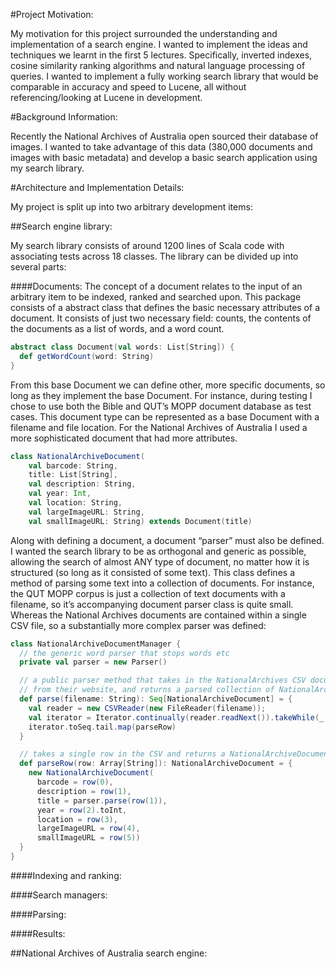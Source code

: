 #Project Motivation:

My motivation for this project surrounded the understanding and implementation of a search engine. I wanted to implement the ideas and techniques we learnt in the first 5 lectures. Specifically, inverted indexes, cosine similarity ranking algorithms and natural language processing of queries. I wanted to implement a fully working search library that would be comparable in accuracy and speed to Lucene, all without referencing/looking at Lucene in development. 

#Background Information:

Recently the National Archives of Australia open sourced their database of images. I wanted to take advantage of this data (380,000 documents and images with basic metadata) and develop a basic search application using my search library. 

#Architecture and Implementation Details:

My project is split up into two arbitrary development items:

##Search engine library:

My search library consists of around 1200 lines of Scala code with associating tests across 18 classes. The library can be divided up into several parts:

####Documents:
The concept of a document relates to the input of an arbitrary item to be indexed, ranked and searched upon. This package consists of a abstract class that defines the basic necessary attributes of a document. It consists of just two necessary field: counts, the contents of the documents as a list of words, and a word count.
```scala
abstract class Document(val words: List[String]) {
  def getWordCount(word: String)
}
```

From this base Document we can define other, more specific documents, so long as they implement the base Document. For instance, during testing I chose to use both the Bible and QUT’s MOPP document database as test cases. This document type can be represented as a base Document with a filename and file location. For the National Archives of Australia I used a more sophisticated document that had more attributes.

```scala
class NationalArchiveDocument(
    val barcode: String, 
    title: List[String],
    val description: String,
    val year: Int, 
    val location: String, 
    val largeImageURL: String, 
    val smallImageURL: String) extends Document(title)
```

Along with defining a document, a document “parser” must also be defined. I wanted the search library to be as orthogonal and generic as possible, allowing the search of almost ANY type of document, no matter how it is structured (so long as it consisted of some text). This class defines a method of parsing some text into a collection of documents. For instance, the QUT MOPP corpus is just a collection of text documents with a filename, so it’s accompanying document parser class is quite small. Whereas the National Archives documents are contained within a single CSV file, so a substantially more complex parser was defined:

```scala
class NationalArchiveDocumentManager {
  // the generic word parser that stops words etc
  private val parser = new Parser()

  // a public parser method that takes in the NationalArchives CSV document 
  // from their website, and returns a parsed collection of NationalArchiveDocuments
  def parse(filename: String): Seq[NationalArchiveDocument] = {
    val reader = new CSVReader(new FileReader(filename));    
    val iterator = Iterator.continually(reader.readNext()).takeWhile(_ != null)
    iterator.toSeq.tail.map(parseRow)
  }

  // takes a single row in the CSV and returns a NationalArchiveDocument
  def parseRow(row: Array[String]): NationalArchiveDocument = {
    new NationalArchiveDocument(
      barcode = row(0),
      description = row(1),
      title = parser.parse(row(1)),
      year = row(2).toInt,
      location = row(3),
      largeImageURL = row(4),
      smallImageURL = row(5))
  }
}
```

####Indexing and ranking:

####Search managers:

####Parsing:

####Results:



##National Archives of Australia search engine:

